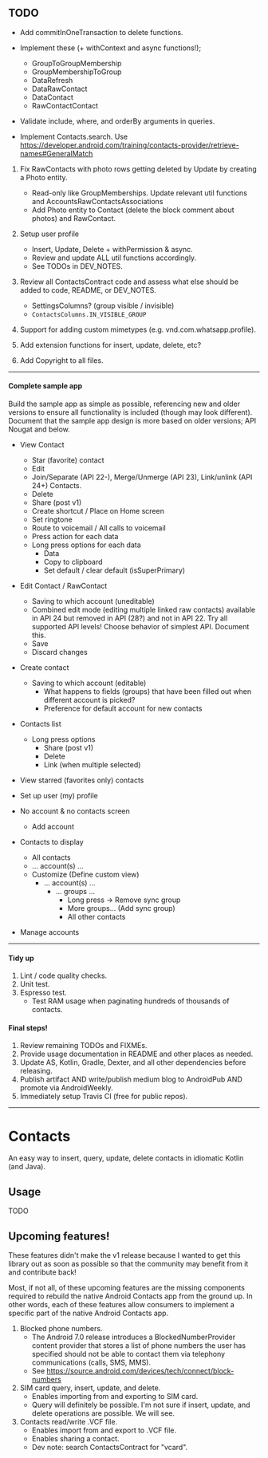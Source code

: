 ## TODO

- Add commitInOneTransaction to delete functions.

- Implement these (+ withContext and async functions!);
    - GroupToGroupMembership
    - GroupMembershipToGroup
    - DataRefresh
    - DataRawContact
    - DataContact
    - RawContactContact

- Validate include, where, and orderBy arguments in queries.

- Implement Contacts.search. Use https://developer.android.com/training/contacts-provider/retrieve-names#GeneralMatch

1. Fix RawContacts with photo rows getting deleted by Update by creating a Photo entity.
    - Read-only like GroupMemberships. Update relevant util functions and AccountsRawContactsAssociations
    - Add Photo entity to Contact (delete the block comment about photos) and RawContact.

2. Setup user profile
    - Insert, Update, Delete + withPermission & async.
    - Review and update ALL util functions accordingly.
    - See TODOs in DEV_NOTES.

3. Review all ContactsContract code and assess what else should be added to code, README, or DEV_NOTES.
    - SettingsColumns? (group visible / invisible)
    - `ContactsColumns.IN_VISIBLE_GROUP`
4. Support for adding custom mimetypes (e.g. vnd.com.whatsapp.profile).
5. Add extension functions for insert, update, delete, etc?
6. Add Copyright to all files.

----------------------------------------------------------------------------------------------------

#### Complete sample app

Build the sample app as simple as possible, referencing new and older versions to ensure all
functionality is included (though may look different). Document that the sample app design is more 
based on older versions; API Nougat and below.

- View Contact
    - Star (favorite) contact
    - Edit
    - Join/Separate (API 22-), Merge/Unmerge (API 23), Link/unlink (API 24+) Contacts.
    - Delete
    - Share (post v1)
    - Create shortcut / Place on Home screen
    - Set ringtone
    - Route to voicemail / All calls to voicemail
    - Press action for each data
    - Long press options for each data
      - Data
      - Copy to clipboard
      - Set default / clear default (isSuperPrimary)
      
- Edit Contact / RawContact
    - Saving to which account (uneditable)
    - Combined edit mode (editing multiple linked raw contacts) available in API 24 but removed in
      API (28?) and not in API 22. Try all supported API levels! Choose behavior of simplest API. 
      Document this.
    - Save
    - Discard changes
    
- Create contact
    - Saving to which account (editable)
        - What happens to fields (groups) that have been filled out when different account is picked?
        - Preference for default account for new contacts
        
- Contacts list
    - Long press options
      - Share (post v1)
      - Delete
      - Link (when multiple selected)
                
- View starred (favorites only) contacts

- Set up user (my) profile
    
- No account & no contacts screen
    - Add account

- Contacts to display
    - All contacts
    - ... account(s) ...
    - Customize (Define custom view)
        - ... account(s) ...
            - ... groups ... 
                - Long press -> Remove sync group
                - More groups... (Add sync group)
                - All other contacts
                
- Manage accounts
    
----------------------------------------------------------------------------------------------------

#### Tidy up

1. Lint / code quality checks.
2. Unit test.
3. Espresso test.
    - Test RAM usage when paginating hundreds of thousands of contacts.

#### Final steps!

1. Review remaining TODOs and FIXMEs.
2. Provide usage documentation in README and other places as needed.
3. Update AS, Kotlin, Gradle, Dexter, and all other dependencies before releasing.
4. Publish artifact AND write/publish medium blog to AndroidPub AND promote via AndroidWeekly.
5. Immediately setup Travis CI (free for public repos).

----------------------------------------------------------------------------------------------------

# Contacts

An easy way to insert, query, update, delete contacts in idiomatic Kotlin (and Java).

## Usage

TODO


## Upcoming features!

These features didn't make the v1 release because I wanted to get this library out as soon as 
possible so that the community may benefit from it and contribute back!

Most, if not all, of these upcoming features are the missing components required to rebuild the
native Android Contacts app from the ground up. In other words, each of these features allow 
consumers to implement a specific part of the native Android Contacts app.

1. Blocked phone numbers.
    - The Android 7.0 release introduces a BlockedNumberProvider content provider that stores a list
      of phone numbers the user has specified should not be able to contact them via telephony
      communications (calls, SMS, MMS).
    - See https://source.android.com/devices/tech/connect/block-numbers
1. SIM card query, insert, update, and delete.
    - Enables importing from and exporting to SIM card.
    - Query will definitely be possible. I'm not sure if insert, update, and delete operations
      are possible. We will see.
2. Contacts read/write .VCF file.
    - Enables import from and export to .VCF file.
    - Enables sharing a contact.
    - Dev note: search ContactsContract for "vcard".

